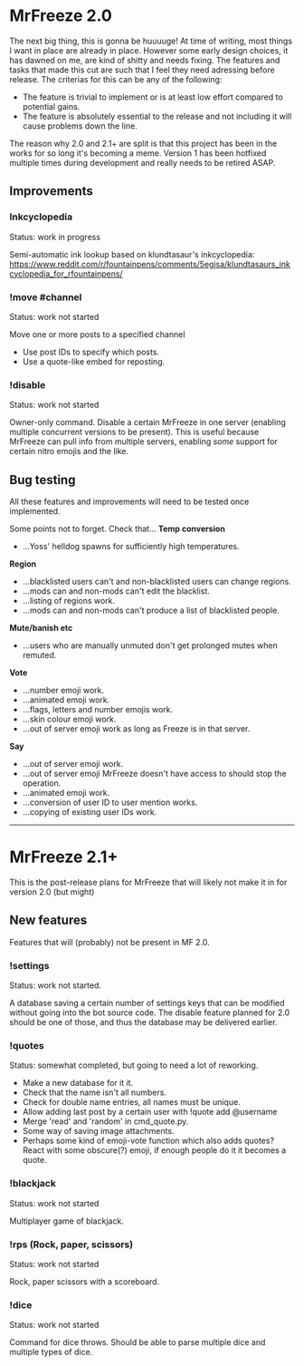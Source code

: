 # MrFreeze 2.0
The next big thing, this is gonna be huuuuge! At time of writing, most things I want in place are already in place. However some early design choices, it has dawned on me, are kind of shitty and needs fixing. The features and tasks that made this cut are such that I feel they need adressing before release. The criterias for this can be any of the following:
* The feature is trivial to implement or is at least low effort compared to potential gains.
* The feature is absolutely essential to the release and not including it will cause problems down the line.

The reason why 2.0 and 2.1+ are split is that this project has been in the works for so long it's becoming a meme. Version 1 has been hotfixed multiple times during development and really needs to be retired ASAP. 

## Improvements
### Inkcyclopedia
Status: work in progress

Semi-automatic ink lookup based on klundtasaur's inkcyclopedia:
https://www.reddit.com/r/fountainpens/comments/5egjsa/klundtasaurs_inkcyclopedia_for_rfountainpens/

### !move <ID> #channel
Status: work not started

Move one or more posts to a specified channel
* Use post IDs to specify which posts.
* Use a quote-like embed for reposting.

### !disable <ID>
Status: work not started

Owner-only command. Disable a certain MrFreeze in one server (enabling multiple concurrent versions to be present).
This is useful because MrFreeze can pull info from multiple servers, enabling *some* support for certain nitro emojis and the like.

## Bug testing
All these features and improvements will need to be tested once implemented.

Some points not to forget. Check that...
**Temp conversion**
* ...Yoss' helldog spawns for sufficiently high temperatures.

**Region**
* ...blacklisted users can't and non-blacklisted users can change regions.
* ...mods can and non-mods can't edit the blacklist.
* ...listing of regions work.
* ...mods can and non-mods can't produce a list of blacklisted people.

**Mute/banish etc**
* ...users who are manually unmuted don't get prolonged mutes when remuted.

**Vote**
* ...number emoji work.
* ...animated emoji work.
* ...flags, letters and number emojis work.
* ...skin colour emoji work.
* ...out of server emoji work as long as Freeze is in that server.

**Say**
* ...out of server emoji work.
* ...out of server emoji MrFreeze doesn't have access to should stop the operation.
* ...animated emoji work.
* ...conversion of user ID to user mention works.
* ...copying of existing user IDs work.

----------

# MrFreeze 2.1+
This is the post-release plans for MrFreeze that will likely not make it in for version 2.0 (but might)

## New features
Features that will (probably) not be present in MF 2.0.

### !settings
Status: work not started.

A database saving a certain number of settings keys that can be modified without going into the bot source code. The disable feature planned for 2.0 should be one of those, and thus the database may be delivered earlier.

### !quotes
Status: somewhat completed, but going to need a lot of reworking.

* Make a new database for it it.
* Check that the name isn't all numbers.
* Check for double name entries, all names must be unique.
* Allow adding last post by a certain user with !quote add @username
* Merge 'read' and 'random' in cmd_quote.py.
* Some way of saving image attachments.
* Perhaps some kind of emoji-vote function which also adds quotes? React with some obscure(?) emoji, if enough people do it it becomes a quote.

### !blackjack
Status: work not started

Multiplayer game of blackjack.

### !rps (Rock, paper, scissors)
Status: work not started

Rock, paper scissors with a scoreboard.

### !dice
Status: work not started

Command for dice throws. Should be able to parse multiple dice and multiple types of dice.
